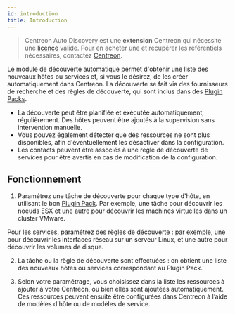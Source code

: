 ```yaml
---
id: introduction
title: Introduction
---
```


> Centreon Auto Discovery est une **extension** Centreon qui nécessite une [licence](../../administration/licenses.md) valide.
> Pour en acheter une et récupérer les référentiels
> nécessaires, contactez [Centreon](mailto:sales@centreon.com).

Le module de découverte automatique permet d'obtenir une liste des nouveaux hôtes ou services et, si vous le désirez,
de les créer automatiquement dans Centreon. La découverte se fait
via des fournisseurs de recherche et des règles de découverte, qui sont inclus dans des [Plugin Packs](../pluginpacks.md).

- La découverte peut être planifiée et exécutée automatiquement, régulièrement. Des hôtes peuvent être ajoutés à la supervision sans intervention manuelle.
- Vous pouvez également détecter que des ressources ne
sont plus disponibles, afin d'éventuellement les désactiver dans la configuration.
- Les contacts peuvent être associés à une règle de découverte de services pour être avertis en cas de modification de la configuration.

## Fonctionnement

1. Paramétrez une tâche de découverte pour chaque type d'hôte, en utilisant le bon [Plugin Pack](../pluginpacks.md). Par exemple, une tâche pour découvrir les noeuds ESX et une autre pour découvrir les machines virtuelles dans un cluster VMware. 

  Pour les services, paramétrez des règles de découverte : par exemple, une pour découvrir les 
interfaces réseau sur un serveur Linux, et une autre pour découvrir les volumes de disque.

2. La tâche ou la règle de découverte sont effectuées : on obtient une liste des nouveaux hôtes ou services correspondant au Plugin Pack.

3. Selon votre paramétrage, vous choisissez dans la liste les ressources à ajouter à votre Centreon, ou bien elles sont ajoutées automatiquement. Ces ressources peuvent ensuite être configurées dans Centreon 
à l’aide de modèles d’hôte ou de modèles de service.
